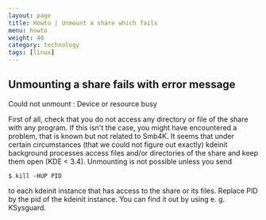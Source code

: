 ```yaml
---
layout: page
title: Howto | Unmount a share which fails
menu: howto
weight: 40
category: technology
tags: [linux]
---
```


## Unmounting a share fails with error message

Could not unmount <PATH>: Device or resource busy

First of all, check that you do not access any directory or file of the share with any program. If this isn't the case, you might have encountered a problem, that is known but not related to Smb4K. It seems that under certain circumstances (that we could not figure out exactly) kdeinit background processes access files and/or directories of the share and keep them open (KDE < 3.4). Unmounting is not possible unless you send 

    $ kill -HUP PID

to each kdeinit instance that has access to the share or its files. Replace PID by the pid of the kdeinit instance. You can find it out by using e. g. KSysguard.

